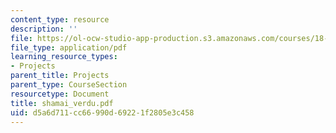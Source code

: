 ```yaml
---
content_type: resource
description: ''
file: https://ol-ocw-studio-app-production.s3.amazonaws.com/courses/18-996-random-matrix-theory-and-its-applications-spring-2004/d5a6d711cc66990d69221f2805e3c458_shamai_verdu.pdf
file_type: application/pdf
learning_resource_types:
- Projects
parent_title: Projects
parent_type: CourseSection
resourcetype: Document
title: shamai_verdu.pdf
uid: d5a6d711-cc66-990d-6922-1f2805e3c458
---
```

